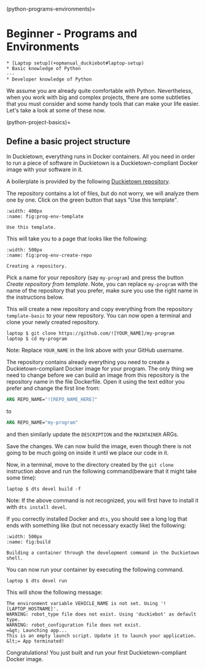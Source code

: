 (python-programs-environments)=
# Beginner - Programs and Environments

<!--
Excerpt: Learn how to setup a Python project and associated tools.
-->

```{needget}
* [Laptop setup](+opmanual_duckiebot#laptop-setup)
* Basic knowledge of Python
---
* Developer knowledge of Python
```

We assume you are already quite comfortable with Python. Nevertheless, when you work with big and complex projects, there are some subtleties that you must consider and some handy tools that can make your life easier. Let's take a look at some of these now.

(python-project-basics)=
## Define a basic project structure  

In Duckietown, everything runs in Docker containers. All you need in order to run a piece of software in Duckietown is a Duckietown-compliant Docker image with your software in it.

A boilerplate is provided by the following [Duckietown repository](https://github.com/duckietown/template-basic/).

The repository contains a lot of files, but do not worry, we will analyze them one by one. Click on the green button that says "Use this template". 

```{figure} ../../_images/programs_environment/use_this_template.png
:width: 400px
:name: fig:prog-env-template

Use this template.
```

<!--
<figure>
  <img style="width:40em" src="images/use_this_template.png"/>
</figure>
-->

This will take you to a page that looks like the following:

```{figure} ../../_images/programs_environment/create_a_repo_2.png
:width: 500px
:name: fig:prog-env-create-repo

Creating a repository.
```

<!--
<figure>
  <img style="width:40em" src="images/create_a_repo_2.png"/>
</figure>
-->


Pick a name for your repository (say `my-program`) and press the button *Create repository from template*. Note, you can replace `my-program` with the name of the repository that you prefer, make sure you use the right name in the instructions below.

This will create a new repository and copy everything from the repository `template-basic` to your new repository. You can now open a terminal and clone your newly created repository.

    laptop $ git clone https://github.com/![YOUR_NAME]/my-program
    laptop $ cd my-program

Note: Replace `YOUR_NAME` in the link above with your GitHub username.

The repository contains already everything you need to create a Duckietown-compliant Docker image for your program. The only thing we need to change before we can build an image from this repository is the repository name in the file Dockerfile. Open it using the text editor you prefer and change the first line from:

```Dockerfile
ARG REPO_NAME="![REPO_NAME_HERE]"
```

to

```Dockerfile
ARG REPO_NAME="my-program"
```

and then similarly update the `DESCRIPTION` and the `MAINTAINER` ARGs. 

Save the changes. We can now build the image, even though there is not going to be much going on inside it until we place our code in it. 

Now, in a terminal, move to the directory created by the `git clone` instruction above and run the following command(beware that it might take some time):

    laptop $ dts devel build -f

Note: If the above command is not recognized, you will first have to install it with `dts install devel`.


If you correctly installed Docker and `dts`, you should see a long log that ends with something like (but not necessary exactly like) the following:

```{figure} ../../_images/programs_environment/dts_devel_build.png
:width: 500px
:name: fig:build

Building a container through the development command in the Duckietown shell.
```

<!--
<figure id="fig:build">
  <img alt="build" style="width:40em" src="images/dts_devel_build.png"/>
</figure>
-->

You can now run your container by executing the following command.

    laptop $ dts devel run

This will show the following message:

```
The environment variable VEHICLE_NAME is not set. Using '![LAPTOP_HOSTNAME]'.
WARNING: robot_type file does not exist. Using 'duckiebot' as default type.
WARNING: robot_configuration file does not exist.
=&gt; Launching app...
This is an empty launch script. Update it to launch your application.
&lt;= App terminated!
```

Congratulations! You just built and run your first Duckietown-compliant Docker image.


